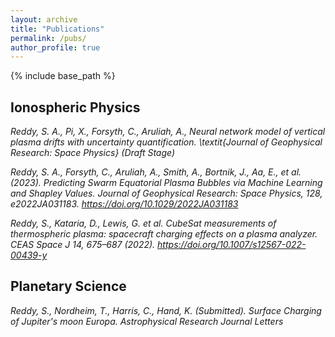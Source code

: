 ```yaml
---
layout: archive
title: "Publications"
permalink: /pubs/
author_profile: true
---
```


{% include base_path %}

## Ionospheric Physics
_Reddy, S. A., Pi, X., Forsyth, C., Aruliah, A.,  Neural network model of vertical plasma drifts with uncertainty quantification. \textit{Journal of Geophysical Research: Space Physics} (Draft Stage)_

_Reddy, S. A., Forsyth, C., Aruliah, A., Smith, A., Bortnik, J., Aa, E., et al. (2023). Predicting Swarm Equatorial Plasma Bubbles via Machine Learning and Shapley Values. Journal of Geophysical Research: Space Physics, 128, e2022JA031183. https://doi.org/10.1029/2022JA031183_

_Reddy, S., Kataria, D., Lewis, G. et al. CubeSat measurements of thermospheric plasma: spacecraft charging effects on a plasma analyzer. CEAS Space J 14, 675–687 (2022). https://doi.org/10.1007/s12567-022-00439-y_

## Planetary Science
_Reddy, S., Nordheim, T., Harris, C., Hand, K. (Submitted). Surface Charging of Jupiter's moon Europa. Astrophysical Research Journal Letters_
